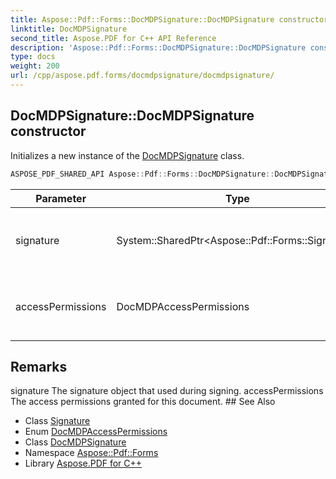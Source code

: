 ```yaml
---
title: Aspose::Pdf::Forms::DocMDPSignature::DocMDPSignature constructor
linktitle: DocMDPSignature
second_title: Aspose.PDF for C++ API Reference
description: 'Aspose::Pdf::Forms::DocMDPSignature::DocMDPSignature constructor. Initializes a new instance of the DocMDPSignature class in C++.'
type: docs
weight: 200
url: /cpp/aspose.pdf.forms/docmdpsignature/docmdpsignature/
---
```

## DocMDPSignature::DocMDPSignature constructor


Initializes a new instance of the [DocMDPSignature](../) class.

```cpp
ASPOSE_PDF_SHARED_API Aspose::Pdf::Forms::DocMDPSignature::DocMDPSignature(System::SharedPtr<Aspose::Pdf::Forms::Signature> signature, DocMDPAccessPermissions accessPermissions)
```


| Parameter | Type | Description |
| --- | --- | --- |
| signature | System::SharedPtr\<Aspose::Pdf::Forms::Signature\> | The signature object that used during signing. |
| accessPermissions | DocMDPAccessPermissions | The access permissions granted for this document. |
## Remarks


<parameterlist kind="param">
  <parameteritem>
    <parameternamelist>
      <parametername>signature</parametername>
    </parameternamelist>
    <parameterdescription>
      <para>The signature object that used during signing.</para>
    </parameterdescription>
  </parameteritem>
  <parameteritem>
    <parameternamelist>
      <parametername>accessPermissions</parametername>
    </parameternamelist>
    <parameterdescription>
      <para>The access permissions granted for this document.</para>
    </parameterdescription>
  </parameteritem>
</parameterlist>
## See Also

* Class [Signature](../../signature/)
* Enum [DocMDPAccessPermissions](../../docmdpaccesspermissions/)
* Class [DocMDPSignature](../)
* Namespace [Aspose::Pdf::Forms](../../)
* Library [Aspose.PDF for C++](../../../)
